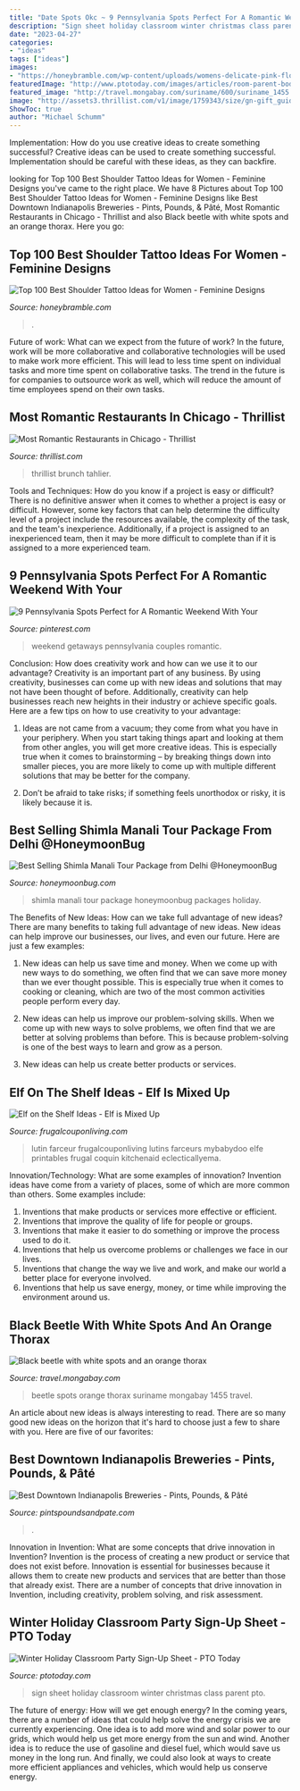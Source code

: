 ```yaml
---
title: "Date Spots Okc ~ 9 Pennsylvania Spots Perfect For A Romantic Weekend With Your"
description: "Sign sheet holiday classroom winter christmas class parent pto"
date: "2023-04-27"
categories:
- "ideas"
tags: ["ideas"]
images:
- "https://honeybramble.com/wp-content/uploads/womens-delicate-pink-florals-shoulder-tattoo.jpg"
featuredImage: "http://www.ptotoday.com/images/articles/room-parent-body/8780-rp-winter-holiday-classroom-party-sign-up-sheet-body.jpg"
featured_image: "http://travel.mongabay.com/suriname/600/suriname_1455.JPG"
image: "http://assets3.thrillist.com/v1/image/1759343/size/gn-gift_guide_variable_c.jpg"
ShowToc: true
author: "Michael Schumm"
---
```



Implementation: How do you use creative ideas to create something successful?
Creative ideas can be used to create something successful. Implementation should be careful with these ideas, as they can backfire.

	

		
looking for Top 100 Best Shoulder Tattoo Ideas for Women - Feminine Designs you've came to the right place. We have 8 Pictures about Top 100 Best Shoulder Tattoo Ideas for Women - Feminine Designs like Best Downtown Indianapolis Breweries - Pints, Pounds, &amp; Pâté, Most Romantic Restaurants in Chicago - Thrillist and also Black beetle with white spots and an orange thorax. Here you go:
		
    
## Top 100 Best Shoulder Tattoo Ideas For Women - Feminine Designs

<img loading=lazy src="https://honeybramble.com/wp-content/uploads/womens-delicate-pink-florals-shoulder-tattoo.jpg" onerror="this.onerror=null;this.src='https://tse4.mm.bing.net/th?id=OIP.QNCKqk08rBmxem-2flX8WwHaHa&amp;pid=15.1';" alt="Top 100 Best Shoulder Tattoo Ideas for Women - Feminine Designs">

_Source: honeybramble.com_

>. 

	

Future of work: What can we expect from the future of work?
In the future, work will be more collaborative and collaborative technologies will be used to make work more efficient. This will lead to less time spent on individual tasks and more time spent on collaborative tasks. The trend in the future is for companies to outsource work as well, which will reduce the amount of time employees spend on their own tasks.

    
## Most Romantic Restaurants In Chicago - Thrillist

<img loading=lazy src="http://assets3.thrillist.com/v1/image/1759343/size/gn-gift_guide_variable_c.jpg" onerror="this.onerror=null;this.src='https://tse1.mm.bing.net/th?id=OIP.NUdkzaf2aQP6X_64RAH7PgHaFJ&amp;pid=15.1';" alt="Most Romantic Restaurants in Chicago - Thrillist">

_Source: thrillist.com_

>thrillist brunch tahlier. 

	

Tools and Techniques: How do you know if a project is easy or difficult?
There is no definitive answer when it comes to whether a project is easy or difficult. However, some key factors that can help determine the difficulty level of a project include the resources available, the complexity of the task, and the team's inexperience. Additionally, if a project is assigned to an inexperienced team, then it may be more difficult to complete than if it is assigned to a more experienced team.

    
## 9 Pennsylvania Spots Perfect For A Romantic Weekend With Your

<img loading=lazy src="https://i.pinimg.com/736x/ca/29/d2/ca29d21d4c056dad34a27977aa373efb.jpg" onerror="this.onerror=null;this.src='https://tse3.mm.bing.net/th?id=OIP.Vbf2-wsXezJhJBoqNzOEewHaQZ&amp;pid=15.1';" alt="9 Pennsylvania Spots Perfect for A Romantic Weekend With Your">

_Source: pinterest.com_

>weekend getaways pennsylvania couples romantic. 

	

Conclusion: How does creativity work and how can we use it to our advantage?
Creativity is an important part of any business. By using creativity, businesses can come up with new ideas and solutions that may not have been thought of before. Additionally, creativity can help businesses reach new heights in their industry or achieve specific goals. Here are a few tips on how to use creativity to your advantage: 
1. Ideas are not came from a vacuum; they come from what you have in your periphery. When you start taking things apart and looking at them from other angles, you will get more creative ideas. This is especially true when it comes to brainstorming – by breaking things down into smaller pieces, you are more likely to come up with multiple different solutions that may be better for the company. 

2. Don’t be afraid to take risks; if something feels unorthodox or risky, it is likely because it is.

    
## Best Selling Shimla Manali Tour Package From Delhi @HoneymoonBug

<img loading=lazy src="http://www.honeymoonbug.com/blog/wp-content/uploads/2018/04/Shimla_Manali_Holiday_Package.jpg" onerror="this.onerror=null;this.src='https://tse4.mm.bing.net/th?id=OIP.32blyuu8nQEG5u11NIHjDAHaEc&amp;pid=15.1';" alt="Best Selling Shimla Manali Tour Package from Delhi @HoneymoonBug">

_Source: honeymoonbug.com_

>shimla manali tour package honeymoonbug packages holiday. 

	

The Benefits of New Ideas: How can we take full advantage of new ideas?
There are many benefits to taking full advantage of new ideas. New ideas can help improve our businesses, our lives, and even our future. Here are just a few examples:
1. New ideas can help us save time and money. When we come up with new ways to do something, we often find that we can save more money than we ever thought possible. This is especially true when it comes to cooking or cleaning, which are two of the most common activities people perform every day.

2. New ideas can help us improve our problem-solving skills. When we come up with new ways to solve problems, we often find that we are better at solving problems than before. This is because problem-solving is one of the best ways to learn and grow as a person.

3. New ideas can help us create better products or services.

    
## Elf On The Shelf Ideas - Elf Is Mixed Up

<img loading=lazy src="https://www.frugalcouponliving.com/wp-content/uploads/2014/11/elf-on-the-shelf-ideas-mixer-frugal-coupon-living.jpg" onerror="this.onerror=null;this.src='https://tse3.mm.bing.net/th?id=OIP.0Mme6yxn0eVbZH59CxIGdwHaLH&amp;pid=15.1';" alt="Elf on the Shelf Ideas - Elf is Mixed Up">

_Source: frugalcouponliving.com_

>lutin farceur frugalcouponliving lutins farceurs mybabydoo elfe printables frugal coquin kitchenaid eclecticallyema. 

	

Innovation/Technology: What are some examples of innovation?
Invention ideas have come from a variety of places, some of which are more common than others. Some examples include:
1. Inventions that make products or services more effective or efficient. 
2. Inventions that improve the quality of life for people or groups. 
3. Inventions that make it easier to do something or improve the process used to do it. 
4. Inventions that help us overcome problems or challenges we face in our lives. 
5. Inventions that change the way we live and work, and make our world a better place for everyone involved. 
6. Inventions that help us save energy, money, or time while improving the environment around us.

    
## Black Beetle With White Spots And An Orange Thorax

<img loading=lazy src="http://travel.mongabay.com/suriname/600/suriname_1455.JPG" onerror="this.onerror=null;this.src='https://tse1.mm.bing.net/th?id=OIP.4qCYEn9_xUKnmMXwWhMu6QHaE8&amp;pid=15.1';" alt="Black beetle with white spots and an orange thorax">

_Source: travel.mongabay.com_

>beetle spots orange thorax suriname mongabay 1455 travel. 

	

An article about new ideas is always interesting to read. There are so many good new ideas on the horizon that it's hard to choose just a few to share with you. Here are five of our favorites: 

    
## Best Downtown Indianapolis Breweries - Pints, Pounds, &amp; Pâté

<img loading=lazy src="http://www.pintspoundsandpate.com/uploads/1/2/0/9/120994087/img-1801_orig.jpg" onerror="this.onerror=null;this.src='https://tse2.mm.bing.net/th?id=OIP.su_7n7KgH_lVt1tt3XVhlQHaJ4&amp;pid=15.1';" alt="Best Downtown Indianapolis Breweries - Pints, Pounds, &amp; Pâté">

_Source: pintspoundsandpate.com_

>. 

	

Innovation in Invention: What are some concepts that drive innovation in Invention?
Invention is the process of creating a new product or service that does not exist before. Innovation is essential for businesses because it allows them to create new products and services that are better than those that already exist. There are a number of concepts that drive innovation in Invention, including creativity, problem solving, and risk assessment.

    
## Winter Holiday Classroom Party Sign-Up Sheet - PTO Today

<img loading=lazy src="http://www.ptotoday.com/images/articles/room-parent-body/8780-rp-winter-holiday-classroom-party-sign-up-sheet-body.jpg" onerror="this.onerror=null;this.src='https://tse3.mm.bing.net/th?id=OIP.U7QDPuFxbv0cXcs7ohQ2fgAAAA&amp;pid=15.1';" alt="Winter Holiday Classroom Party Sign-Up Sheet - PTO Today">

_Source: ptotoday.com_

>sign sheet holiday classroom winter christmas class parent pto. 

	

The future of energy: How will we get enough energy?
In the coming years, there are a number of ideas that could help solve the energy crisis we are currently experiencing. One idea is to add more wind and solar power to our grids, which would help us get more energy from the sun and wind. Another idea is to reduce the use of gasoline and diesel fuel, which would save us money in the long run. And finally, we could also look at ways to create more efficient appliances and vehicles, which would help us conserve energy.

